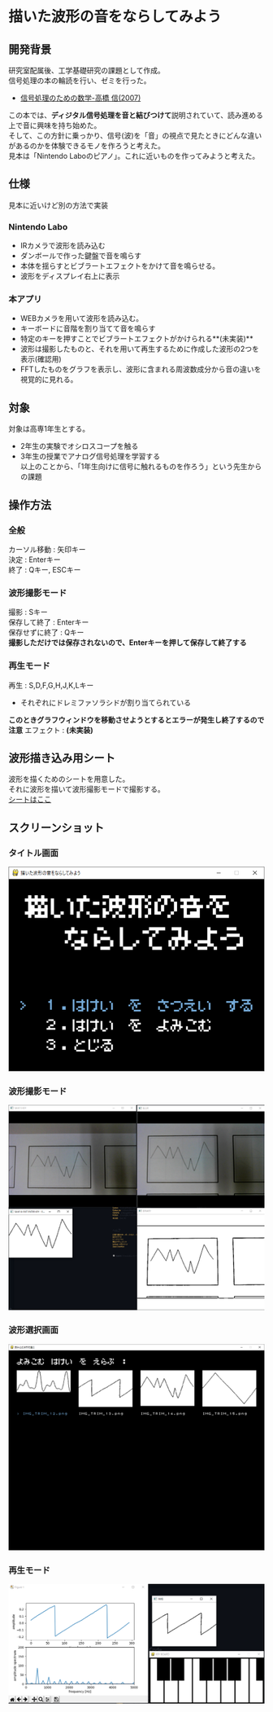 # 描いた波形の音をならしてみよう

## 開発背景
研究室配属後、工学基礎研究の課題として作成。  
信号処理の本の輪読を行い、ゼミを行った。  
- [信号処理のための数学-高橋 信(2007)](https://www.amazon.co.jp/dp/4274067076/ref=cm_sw_r_tw_dp_U_x_byBjCb150RDM3)  

この本では、**ディジタル信号処理を音と結びつけて**説明されていて、読み進める上で音に興味を持ち始めた。  
そして、この方針に乗っかり、信号(波)を「音」の視点で見たときにどんな違いがあるのかを体験できるモノを作ろうと考えた。  
見本は「Nintendo Laboのピアノ」。これに近いものを作ってみようと考えた。  

## 仕様
見本に近いけど別の方法で実装
### Nintendo Labo
- IRカメラで波形を読み込む  
- ダンボールで作った鍵盤で音を鳴らす  
- 本体を揺らすとビブラートエフェクトをかけて音を鳴らせる。  
- 波形をディスプレイ右上に表示

### 本アプリ
- WEBカメラを用いて波形を読み込む。  
- キーボードに音階を割り当てて音を鳴らす  
- 特定のキーを押すことでビブラートエフェクトがかけられる**(未実装)**  
- 波形は撮影したものと、それを用いて再生するために作成した波形の2つを表示(確認用)  
- FFTしたものをグラフを表示し、波形に含まれる周波数成分から音の違いを視覚的に見れる。  

## 対象
対象は高専1年生とする。  

- 2年生の実験でオシロスコープを触る  
- 3年生の授業でアナログ信号処理を学習する  
以上のことから、「1年生向けに信号に触れるものを作ろう」という先生からの課題

## 操作方法
### 全般
カーソル移動 : 矢印キー  
決定 : Enterキー  
終了 : Qキー, ESCキー  

### 波形撮影モード
撮影 : Sキー  
保存して終了 : Enterキー  
保存せずに終了 : Qキー  
**撮影しただけでは保存されないので、Enterキーを押して保存して終了する**

### 再生モード
再生 : S,D,F,G,H,J,K,Lキー
- それぞれにドレミファソラシドが割り当てられている    

**このときグラフウィンドウを移動させようとするとエラーが発生し終了するので注意**
エフェクト : **(未実装)**

## 波形描き込み用シート
波形を描くためのシートを用意した。  
それに波形を描いて波形撮影モードで撮影する。  
[シートはここ](https://github.com/Hiroya-W/Basic_Experiment/tree/master/nlabo/data/sheets)  

## スクリーンショット
### タイトル画面
![](https://github.com/Hiroya-W/Basic_Experiment/blob/images/SnapCrab_2018-12-28_13-55-6.png)
### 波形撮影モード
![](https://github.com/Hiroya-W/Basic_Experiment/blob/images/SnapCrab_2018-12-28_13-56-59.png)
### 波形選択画面
![](https://github.com/Hiroya-W/Basic_Experiment/blob/images/SnapCrab_2018-12-28_13-57-52.png)
### 再生モード
![](https://github.com/Hiroya-W/Basic_Experiment/blob/images/SnapCrab_2018-12-28_13-58-32.png)
